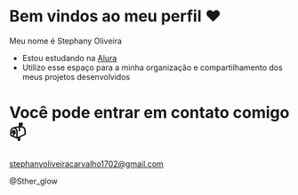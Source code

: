# Bem vindos ao meu perfil ♥️

Meu nome é Stephany Oliveira 

- Estou estudando na [Alura](https://www.alura.com.br/)
- Utilizo esse espaço para a minha organização e compartilhamento dos meus projetos desenvolvidos

# Você pode entrar em contato comigo 📫

stephanyoliveiracarvalho1702@gmail.com

@Sther_glow

